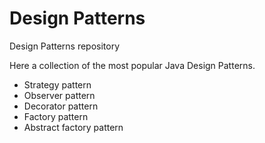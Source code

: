 # Design Patterns
 Design Patterns repository

Here a collection of the most popular Java Design Patterns.

* Strategy pattern
* Observer pattern
* Decorator pattern
* Factory pattern
* Abstract factory pattern